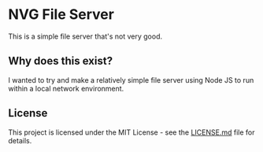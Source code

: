 # NVG File Server

This is a simple file server that's not very good.

## Why does this exist?

I wanted to try and make a relatively simple file server using Node JS to run within a local network environment.

## License

This project is licensed under the MIT License - see the [LICENSE.md](LICENSE.md) file for details.
